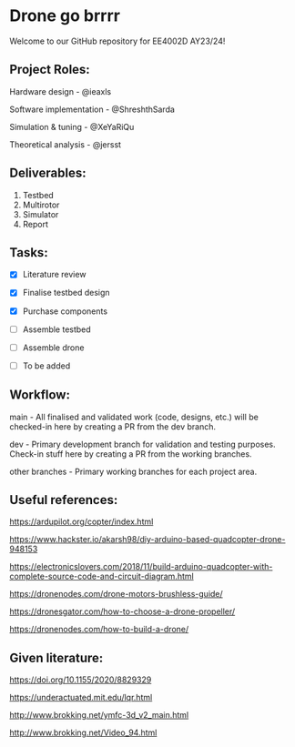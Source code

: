 # Drone go brrrr

Welcome to our GitHub repository for EE4002D AY23/24!


## Project Roles:
Hardware design         - @ieaxls

Software implementation - @ShreshthSarda

Simulation & tuning     - @XeYaRiQu

Theoretical analysis    - @jersst


## Deliverables:
1. Testbed
2. Multirotor
3. Simulator
4. Report


## Tasks:
- [x] Literature review
- [x] Finalise testbed design
- [x] Purchase components
- [ ] Assemble testbed
- [ ] Assemble drone
- [ ] To be added


## Workflow:
main - All finalised and validated work (code, designs, etc.) will be checked-in here by creating a PR from the dev branch.

dev - Primary development branch for validation and testing purposes. Check-in stuff here by creating a PR from the working branches.

other branches - Primary working branches for each project area.


## Useful references:
https://ardupilot.org/copter/index.html

https://www.hackster.io/akarsh98/diy-arduino-based-quadcopter-drone-948153

https://electronicslovers.com/2018/11/build-arduino-quadcopter-with-complete-source-code-and-circuit-diagram.html

https://dronenodes.com/drone-motors-brushless-guide/

https://dronesgator.com/how-to-choose-a-drone-propeller/

https://dronenodes.com/how-to-build-a-drone/


## Given literature:
https://doi.org/10.1155/2020/8829329

https://underactuated.mit.edu/lqr.html

http://www.brokking.net/ymfc-3d_v2_main.html

http://www.brokking.net/Video_94.html
